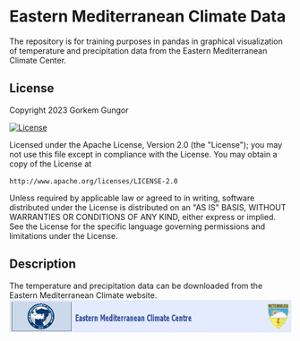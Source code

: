 # Eastern Mediterranean Climate Data
The repository is for training purposes in pandas in graphical visualization of temperature and precipitation data from the Eastern Mediterranean Climate Center.

## License

Copyright 2023 Gorkem Gungor

[![License](https://img.shields.io/badge/License-Apache_2.0-blue.svg)](https://opensource.org/licenses/Apache-2.0)

Licensed under the Apache License, Version 2.0 (the "License");
you may not use this file except in compliance with the License.
You may obtain a copy of the License at

    http://www.apache.org/licenses/LICENSE-2.0

Unless required by applicable law or agreed to in writing, software
distributed under the License is distributed on an "AS IS" BASIS,
WITHOUT WARRANTIES OR CONDITIONS OF ANY KIND, either express or implied.
See the License for the specific language governing permissions and
limitations under the License.

## Description

The temperature and precipitation data can be downloaded from the Eastern Mediterranean Climate website.
[![Alt text](https://github.com/gorkemgungormetu/eastern_mediterranean_climate_data/blob/main/EMCC.gif)](http://emcc.mgm.gov.tr/archive.aspx)
